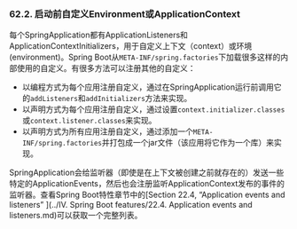 ### 62.2. 启动前自定义Environment或ApplicationContext

每个SpringApplication都有ApplicationListeners和ApplicationContextInitializers，用于自定义上下文（context）或环境(environment)。Spring Boot从`META-INF/spring.factories`下加载很多这样的内部使用的自定义。有很多方法可以注册其他的自定义：

* 以编程方式为每个应用注册自定义，通过在SpringApplication运行前调用它的`addListeners`和`addInitializers`方法来实现。
* 以声明方式为每个应用注册自定义，通过设置`context.initializer.classes`或`context.listener.classes`来实现。
* 以声明方式为所有应用注册自定义，通过添加一个`META-INF/spring.factories`并打包成一个jar文件（该应用将它作为一个库）来实现。

SpringApplication会给监听器（即使是在上下文被创建之前就存在的）发送一些特定的ApplicationEvents，然后也会注册监听ApplicationContext发布的事件的监听器。查看Spring Boot特性章节中的[Section 22.4, “Application events and listeners” ](../IV. Spring Boot features/22.4. Application events and listeners.md)可以获取一个完整列表。
